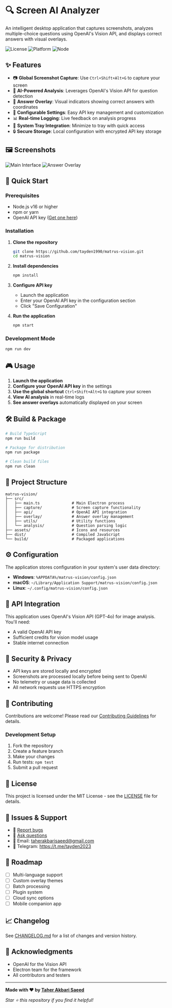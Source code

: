 # 🔍 Screen AI Analyzer

An intelligent desktop application that captures screenshots, analyzes multiple-choice questions using OpenAI's Vision API, and displays correct answers with visual overlays.

![License](https://img.shields.io/badge/license-MIT-blue.svg)
![Platform](https://img.shields.io/badge/platform-Windows%20%7C%20macOS%20%7C%20Linux-lightgrey.svg)
![Node](https://img.shields.io/badge/node-%3E%3D16.0.0-brightgreen.svg)

## ✨ Features

- 📷 **Global Screenshot Capture**: Use `Ctrl+Shift+Alt+G` to capture your screen
- 🤖 **AI-Powered Analysis**: Leverages OpenAI's Vision API for question detection
- 🎯 **Answer Overlay**: Visual indicators showing correct answers with coordinates
- 🔧 **Configurable Settings**: Easy API key management and customization
- 📊 **Real-time Logging**: Live feedback on analysis progress
- 🎨 **System Tray Integration**: Minimize to tray with quick access
- 🔒 **Secure Storage**: Local configuration with encrypted API key storage

## 🖼️ Screenshots

![Main Interface](assets/screenshots/main-interface.png)
![Answer Overlay](assets/screenshots/answer-overlay.png)

## 🚀 Quick Start

### Prerequisites

- Node.js v16 or higher
- npm or yarn
- OpenAI API key ([Get one here](https://platform.openai.com/api-keys))

### Installation

1. **Clone the repository**
   ```bash
   git clone https://github.com/tayden1990/matrus-vision.git
   cd matrus-vision
   ```

2. **Install dependencies**
   ```bash
   npm install
   ```

3. **Configure API key**
   - Launch the application
   - Enter your OpenAI API key in the configuration section
   - Click "Save Configuration"

4. **Run the application**
   ```bash
   npm start
   ```

### Development Mode

```bash
npm run dev
```

## 🎮 Usage

1. **Launch the application**
2. **Configure your OpenAI API key** in the settings
3. **Use the global shortcut** `Ctrl+Shift+Alt+G` to capture your screen
4. **View AI analysis** in real-time logs
5. **See answer overlays** automatically displayed on your screen

## 🛠️ Build & Package

```bash
# Build TypeScript
npm run build

# Package for distribution
npm run package

# Clean build files
npm run clean
```

## 📁 Project Structure

```
matrus-vision/
├── src/
│   ├── main.ts              # Main Electron process
│   ├── capture/             # Screen capture functionality
│   ├── api/                 # OpenAI API integration
│   ├── overlay/             # Answer overlay management
│   ├── utils/               # Utility functions
│   └── analysis/            # Question parsing logic
├── assets/                  # Icons and resources
├── dist/                    # Compiled JavaScript
└── build/                   # Packaged applications
```

## ⚙️ Configuration

The application stores configuration in your system's user data directory:
- **Windows**: `%APPDATA%/matrus-vision/config.json`
- **macOS**: `~/Library/Application Support/matrus-vision/config.json`
- **Linux**: `~/.config/matrus-vision/config.json`

## 🔧 API Integration

This application uses OpenAI's Vision API (GPT-4o) for image analysis. You'll need:
- A valid OpenAI API key
- Sufficient credits for vision model usage
- Stable internet connection

## 🚨 Security & Privacy

- API keys are stored locally and encrypted
- Screenshots are processed locally before being sent to OpenAI
- No telemetry or usage data is collected
- All network requests use HTTPS encryption

## 🤝 Contributing

Contributions are welcome! Please read our [Contributing Guidelines](CONTRIBUTING.md) for details.

### Development Setup

1. Fork the repository
2. Create a feature branch
3. Make your changes
4. Run tests: `npm test`
5. Submit a pull request

## 📄 License

This project is licensed under the MIT License - see the [LICENSE](LICENSE) file for details.

## 🐛 Issues & Support

- 🐛 [Report bugs](https://github.com/tayden1990/matrus-vision/issues)
- 💬 [Ask questions](https://github.com/tayden1990/matrus-vision/discussions)
- 📧 Email: taherakbarisaeed@gmail.com
- 📱 Telegram: https://t.me/tayden2023

## 🎯 Roadmap

- [ ] Multi-language support
- [ ] Custom overlay themes
- [ ] Batch processing
- [ ] Plugin system
- [ ] Cloud sync options
- [ ] Mobile companion app

## 📈 Changelog

See [CHANGELOG.md](CHANGELOG.md) for a list of changes and version history.

## 🙏 Acknowledgments

- OpenAI for the Vision API
- Electron team for the framework
- All contributors and testers

---

**Made with ❤️ by [Taher Akbari Saeed](https://github.com/tayden1990)**

*Star ⭐ this repository if you find it helpful!*